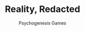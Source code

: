 ---
title: Reality, Redacted
author: Psychogenesis Games
link: https://psychogenesis-games.itch.io/reality-redacted
type: game
---
